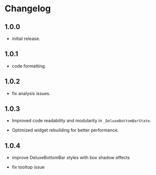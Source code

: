 # Changelog

## 1.0.0

* initial release.

## 1.0.1

* code formatting.

## 1.0.2

* fix analysis issues.

## 1.0.3

* Improved code readability and modularity in `_DeluxeBottomBarState`.

* Optimized widget rebuilding for better performance.

## 1.0.4

* improve DeluxeBottomBar styles with box shadow effects

* fix tooltop issue
